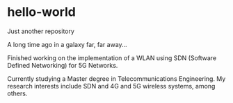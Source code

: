 # hello-world
Just another repository 

A long time ago in a galaxy far, far away...

Finished working on the implementation of a WLAN using SDN (Software Defined Networking) for 5G Networks. 

Currently studying a Master degree in Telecommunications Engineering. My research interests include SDN and 4G and 5G wireless systems, among others.
